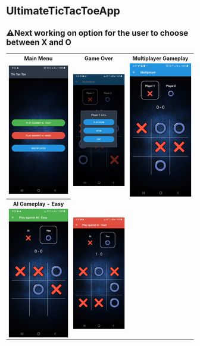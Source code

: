 # UltimateTicTacToeApp
<h2>⚠️Next working on option for the user to choose between X and O</h2>
<table style="border-colapse: colapse;">
  <tr>
    <th>Main Menu</th>
    <th>Game Over</th>
    <th>Multiplayer Gameplay</th>
  </tr>
  <tr>
    <td><img src="ss/Main_menu.jpg" width="400"></td>
    <td><img src="ss/gameover.jpg" width="400"></td>
    <td><img src="ss/MP_gameplay.jpg" width="400"></td>
  </tr>
  <tr>
    <th>AI Gameplay - Easy</th>
    <thAI Gameplay - Hard</th>
  </tr>
  <tr>
    <td><img src="ss/AI_Easy.jpg" width="400"></td>
    <td><img src="ss/AI_Hard.jpg" width="400"></td>
  </tr>
</table>
